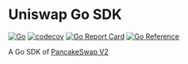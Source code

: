 # Uniswap Go SDK

[![Go](https://github.com/panyanyany/pancakeswap-sdk-go/actions/workflows/go.yml/badge.svg)](https://github.com/panyanyany/pancakeswap-sdk-go/actions/workflows/go.yml)
[![codecov](https://codecov.io/gh/miraclesu/uniswap-sdk-go/branch/main/graph/badge.svg?token=AORUPCTAE1)](https://codecov.io/gh/miraclesu/uniswap-sdk-go)
[![Go Report Card](https://goreportcard.com/badge/github.com/panyanyany/pancakeswap-sdk-go)](https://goreportcard.com/report/github.com/panyanyany/pancakeswap-sdk-go)
[![Go Reference](https://pkg.go.dev/badge/github.com/panyanyany/pancakeswap-sdk-go.svg)](https://pkg.go.dev/github.com/panyanyany/pancakeswap-sdk-go)

A Go SDK of [PancakeSwap V2](https://github.com/pancakeswap/pancake-swap-sdk)
